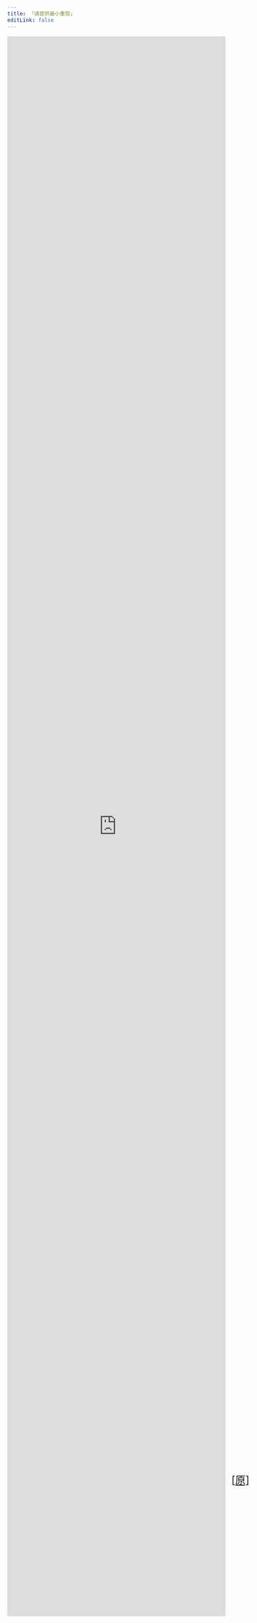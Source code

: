```yaml
---
title: 「请提供最小重现」
editLink: false
---
```


<!-- 引自 AntFu 大佬，简化链接，便于分享 -->

<iframe src="https://antfu.me/posts/why-reproductions-are-required-zh" style="width: 100%;height: 91vh;border: none;"></iframe>

<div id="quote">
  <a href="https://antfu.me/posts/why-reproductions-are-required-zh" target="_blank">[原]</a>
</div>

<style>
  body {
    height: 100vh;
    overflow: hidden;
  }
  #quote {
    position: absolute;
    right: 18%;
    bottom: 13%;
    font-size: 1.5rem;
  }
</style>
